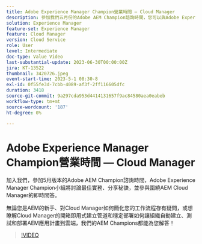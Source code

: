 ```yaml
---
title: Adobe Experience Manager Champion營業時間 — Cloud Manager
description: 參加我們五月份的Adobe AEM Champion諮詢時間，您可以與Adobe Experience Manager Champion討論最佳實務、分享秘訣，並參與圍繞AEM Cloud Manager的即時問答。無論您是AEM的新手、想瞭解Cloud Manager如何簡化您的工作流程，或想瞭解Cloud Manager的開箱即用構建管道和穩定部署如何讓組織自動構建、測試和部署AEM應用計畫到雲端，我們的AEM Champion都能為您提供答案！
solution: Experience Manager
feature-set: Experience Manager
feature: Cloud Manager
version: Cloud Service
role: User
level: Intermediate
doc-type: Value Video
last-substantial-update: 2023-06-30T00:00:00Z
jira: KT-13522
thumbnail: 3420726.jpeg
event-start-time: 2023-5-1 08:30-8
exl-id: 0f55fe3d-7cbb-4089-af3f-2ff116605dfc
duration: 3418
source-git-commit: 9a297cda953d4414131657f9ac84580aea0eabeb
workflow-type: tm+mt
source-wordcount: '187'
ht-degree: 0%

---
```


# Adobe Experience Manager Champion營業時間 — Cloud Manager

加入我們，參加5月版本的Adobe AEM Champion諮詢時間，Adobe Experience Manager Champion小組將討論最佳實務、分享秘訣，並參與圍繞AEM Cloud Manager的即時問答。

無論您是AEM的新手、對Cloud Manager如何簡化您的工作流程存有疑問，或想瞭解Cloud Manager的開箱即用式建立管道和穩定部署如何讓組織自動建立、測試和部署AEM應用計畫到雲端，我們的AEM Champions都能為您解答！

>[!VIDEO](https://video.tv.adobe.com/v/3420726/?learn=on)

